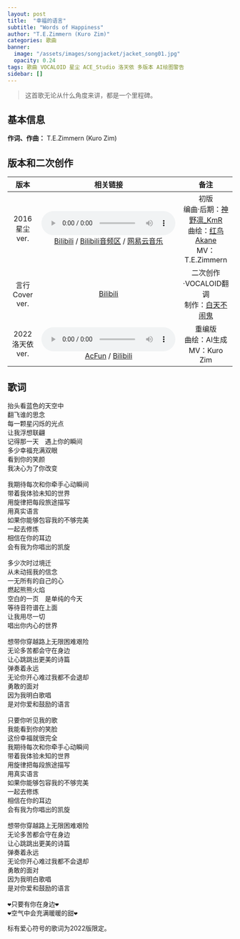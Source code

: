 ```yaml
---
layout: post
title:  "幸福的语言"
subtitle: "Words of Happiness"
author: "T.E.Zimmern (Kuro Zim)"
categories: 歌曲
banner: 
  image: "/assets/images/songjacket/jacket_song01.jpg"
  opacity: 0.24
tags: 歌曲 VOCALOID 星尘 ACE_Studio 洛天依 多版本 AI绘图警告
sidebar: []
---
```


>  这首歌无论从什么角度来讲，都是一个里程碑。

## 基本信息

**作词、作曲：** T.E.Zimmern (Kuro Zim)

## 版本和二次创作

| 版本 | 相关链接 | 备注 |
| :--: | :--: | :--: |
| 2016 星尘 ver. | <audio controls><source src="/assets/audio/song01.mp3" type="audio/mp3"></audio><br>[Bilibili](https://www.bilibili.com/video/BV1ss411B7EM) / [Bilibili音频区](https://www.bilibili.com/audio/au37678?type=3) / [网易云音乐](https://music.163.com/song?id=478112876)  | 初版<br>编曲·后期：[神野凛_KmR](https://space.bilibili.com/802881)<br>曲绘：[红鸟Akane](https://space.bilibili.com/3435572)<br>MV：T.E.Zimmern |
| 言行 Cover ver. | [Bilibili](https://www.bilibili.com/video/BV1Nx411v7Zy) | 二次创作·VOCALOID翻调<br>制作：[白天不闹鬼](https://space.bilibili.com/3730646) |
| 2022 洛天依 ver. | <audio controls><source src="/assets/audio/song01_affectedbykuri.mp3" type="audio/mp3"></audio><br>[AcFun](https://www.acfun.cn/v/ac40124088) / [Bilibili](https://www.bilibili.com/video/BV1N24y1X7kz/) | 重编版<br>曲绘：AI生成<br>MV：Kuro Zim |

## 歌词

<pre>
抬头看蓝色的天空中
翻飞谁的思念
每一颗星闪烁的光点
让我浮想联翩
记得那一天　遇上你的瞬间
多少幸福充满双眼
看到你的笑颜
我决心为了你改变

我期待每次和你牵手心动瞬间
带着我体验未知的世界
用旋律把每段旅途描写
用真实语言
如果你能够包容我的不够完美
一起去修炼
相信在你的耳边
会有我为你唱出的凯旋

多少次时过境迁
从未动摇我的信念
一无所有的自己的心
燃起熊熊火焰
空白的一页　是单纯的今天
等待音符谱在上面
让我用尽一切
唱出你内心的世界

想带你穿越路上无限困难艰险
无论多苦都会守在身边
让心跳跳出更美的诗篇
弹奏着永远
无论你开心难过我都不会退却
勇敢的面对
因为我明白歌唱
是对你爱和鼓励的语言

只要你听见我的歌
我能看到你的笑脸
这份幸福就很完全
我期待每次和你牵手心动瞬间
带着我体验未知的世界
用旋律把每段旅途描写
用真实语言
如果你能够包容我的不够完美
一起去修炼
相信在你的耳边
会有我为你唱出的凯旋

想带你穿越路上无限困难艰险
无论多苦都会守在身边
让心跳跳出更美的诗篇
弹奏着永远
无论你开心难过我都不会退却
勇敢的面对
因为我明白歌唱
是对你爱和鼓励的语言

❤只要有你在身边❤
❤空气中会充满暖暖的甜❤
</pre>

标有爱心符号的歌词为2022版限定。